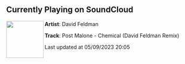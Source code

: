 ## Currently Playing on SoundCloud

[<img align="left" width="100" src="https://i1.sndcdn.com/artworks-JvzTblyw5z2ndo2W-7IzmKg-t500x500.jpg">](https://soundcloud.com/itsdavidfeldman/post-malone-chemical-david-feldman-remix-2)

**Artist**: David Feldman 

**Track**: Post Malone - Chemical (David Feldman Remix)

Last updated at 05/09/2023 20:05
